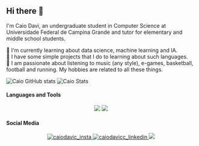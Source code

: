 ## Hi there 👋

I'm Caio Davi, an undergraduate student in Computer Science at Universidade Federal de Campina Grande and tutor for elementary and middle school students.  

🔭 I'm currently learning about data science, machine learning and IA.    
💬 I have some simple projects that I do to learning about such languages.  
:information_desk_person: I am passionate about listening to music (any style), e-games, basketball, football and running. My hobbies are related to all these things.  

![Caio GitHub stats](https://github-readme-stats.vercel.app/api?username=caiodavic&count_private=true&theme=dark)
![Caio Stats](https://github-readme-stats.vercel.app/api/top-langs/?username=caiodavic&layout=compact&theme=dark)

#### Languages and Tools
<p align=center>  
  <img src="https://img.icons8.com/color/48/000000/java-coffee-cup-logo.png"/>
  <img src="https://img.icons8.com/color/48/000000/python.png"/>  
  
  
#### Social Media
<p align =center>
  <a href="https://www.instagram.com/caiodavic/" target="blank"><img src="https://img.icons8.com/metro/48/000000/instagram-new.png" alt="caiodavic_insta"/>
  <a href="https://www.linkedin.com/in/caiodavicc/" target="blank"><img src="https://img.icons8.com/metro/48/000000/linkedin.png" alt="caiodavicc_linkedin"/>
  <a href="mailto:caio.silva@ccc.ufcg.edu.br" target="blank"><img src="https://img.icons8.com/ios-filled/50/000000/gmail-login.png"/>
